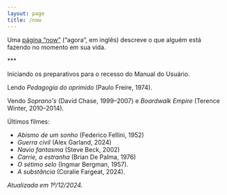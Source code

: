 ```yaml
---
layout: page
title: /now
---
```

Uma [página “now”](https://nownownow.com/about) (“agora”, em inglês) descreve o que alguém está fazendo no momento em sua vida.

\*\*\*

Iniciando os preparativos para o recesso do Manual do Usuário. 

Lendo <cite>Pedagogia do oprimido</cite> (Paulo Freire, 1974).

Vendo <cite>Soprano's</cite> (David Chase, 1999–2007) e <cite>Boardwalk Empire</cite> (Terence Winter, 2010–2014).

Últimos filmes:

* <cite>Abismo de um sonho</cite> (Federico Fellini, 1952)
* <cite>Guerra civil</cite> (Alex Garland, 2024)
* <cite>Navio fantasma</cite> (Steve Beck, 2002)
* <cite>Carrie, a estranha</cite> (Brian De Palma, 1976)
* <cite>O sétimo selo</cite> (Ingmar Bergman, 1957).
* <cite>A substância</cite> (Coralie Fargeat, 2024).

*Atualizada em 1º/12/2024.*